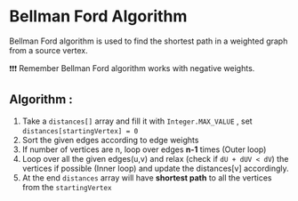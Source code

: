 # Bellman Ford Algorithm

Bellman Ford algorithm is used to find the shortest path in a weighted graph from a source vertex.

❗❗❗ Remember Bellman Ford algorithm works with negative weights.

## Algorithm :
1. Take a `distances[]` array and fill it with `Integer.MAX_VALUE` , set `distances[startingVertex] = 0`
2. Sort the given edges according to edge weights
3. If number of vertices are n, loop over edges **n-1** times (Outer loop)
4. Loop over all the given edges(u,v) and relax (check if `dU + dUV < dV`) the vertices if possible (Inner loop) and update the distances[v] accordingly.
5. At the end `distances` array will have **shortest path** to all the vertices from the `startingVertex`
